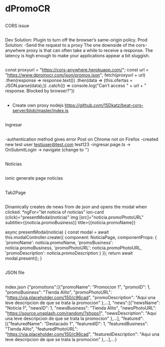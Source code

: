 # dPromoCR

##
CORS issue
##
Dev Solution: Plugin to turn off the browser’s same-origin policy.
Prod Solution:
-Send the request to a proxy
The one downside of the cors-anywhere proxy is that can often take a while to receive a response. The latency is high enough to make your applications appear a bit sluggish.
##
const proxyurl = "https://cors-anywhere.herokuapp.com/";
const url = "https://www.dpromocr.com/json/promos.json";
fetch(proxyurl + url) 
.then(response => response.text())
.then(data => {this.ofertas = JSON.parse(data);})
.catch(() => console.log("Can’t access " + url + " response. Blocked by browser?"))
##
- Create own proxy nodejs
https://github.com/15Dkatz/beat-cors-server/blob/master/index.js

##
Ingresar
##
-authentication method gives error Post on Chrome not on Firefox
-created new test user testiuser@test.com test123
-ingresar.page.ts -> OnSubmitLogin -> navigate (change to '')

##
Noticias
##
ionic generate page noticias

##
Tab2Page
##
Dinamically creates de news from de json and opens the modal when clicked.
*ngFor="let noticia of noticias"
ion-card (click)="presentModal(noticia)"
img [src]="noticia.promoPhotoURL"
subtitle>{{noticia.promoBusiness}}
title>{{noticia.promoName}}

async presentModal(noticia) {
    const modal = await this.modalController.create({
      component: NoticiaPage,
      componentProps: {
        'promoName': noticia.promoName,
        'promoBusiness': noticia.promoBusiness,
        'promoPhotoURL': noticia.promoPhotoURL,
        'promoDescription': noticia.promoDescription
      }
    });
    return await modal.present();
  }
  
  
##
JSON file
##
index.json
{"promotions":[{"promoName": "Promocion 1",
                "promoID": 1,
                "promoBusiness": "Tienda Alito",
                "promoPhotoURL": "https://via.placeholder.com/150/c96cad",
                "promoDescription": "Aqui una leve descripcion de que se trata la promocion"
                },...],
"news":[{"newsName": "Noticia 1",
        "newsID": 1,
        "newsBusiness": "Tienda Alito",
        "newsPhotoURL": "https://source.unsplash.com/random/?shops1",
        "newsDescription": "Aqui una leve descripcion de que se trata la promocion"
        },...],
"featured":[{"featuredName": "Destacado 1",
            "featuredID": 1,
            "featuredBusiness": "Tienda Alito",
            "featuredPhotoURL": "https://via.placeholder.com/150/c96cad",
            "featuredDescription": "Aqui una leve descripcion de que se trata la promocion"
            },...],...}
